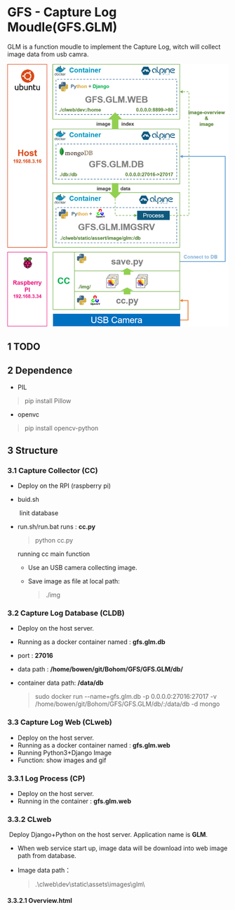# GFS - Capture Log Moudle(GFS.GLM)
GLM  is a function moudle to implement the Capture Log, witch will collect image data from usb camra.

![glm](.\doc\img\glm.png)


## 1 TODO

## 2 Dependence

* PIL

> pip install Pillow

* openvc

> pip install opencv-python 

## 3 Structure

### 3.1 Capture Collector (CC)
* Deploy on the RPI (raspberry pi)

* buid.sh

  ​	Iinit database

* run.sh/run.bat runs : **cc.py**

  > python cc.py

  running cc main function

  * Use an USB camera collecting image.

  * Save image as file at local path:

    > ./img

### 3.2 Capture Log Database (CLDB)
* Deploy on the host server.

* Running as a docker container named : **gfs.glm.db**

* port : **27016**

* data path : **/home/bowen/git/Bohom/GFS/GFS.GLM/db/**

* container data path: **/data/db**

  > sudo docker run --name=gfs.glm.db -p 0.0.0.0:27016:27017 -v /home/bowen/git/Bohom/GFS/GFS.GLM/db/:/data/db -d mongo

### 3.3 Capture Log Web (CLweb)

- Deploy on the host server.
- Running as a docker container named : **gfs.glm.web**
- Running Python3+Django Image
- Function:  show images and gif

### 3.3.1 Log Process (CP)

* Deploy on the host server.
* Running in the container : **gfs.glm.web**

### 3.3.2 CLweb

​	Deploy Django+Python on the host server. Application name is **GLM**.

* When web service start up, image data will be download into web image path from database.

* Image data path：

  > .\clweb\dev\static\assets\images\glm\

#### 3.3.2.1 Overview.html




